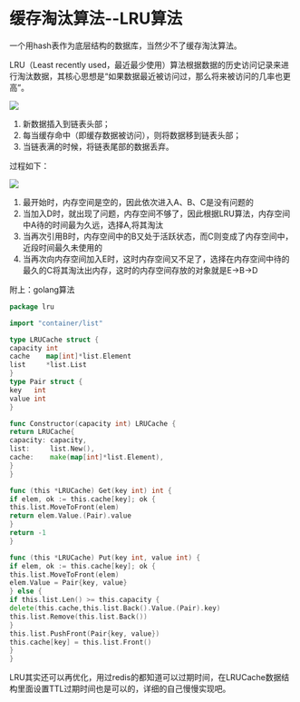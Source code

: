 # 缓存淘汰算法--LRU算法



一个用hash表作为底层结构的数据库，当然少不了缓存淘汰算法。

LRU（Least recently used，最近最少使用）算法根据数据的历史访问记录来进行淘汰数据，其核心思想是“如果数据最近被访问过，那么将来被访问的几率也更高”。

![](https://pic4.zhimg.com/80/v2-71b21233c615b1ce899cd4bd3122cbab_720w.webp)

1.  新数据插入到链表头部；
2.  每当缓存命中（即缓存数据被访问），则将数据移到链表头部；
3.  当链表满的时候，将链表尾部的数据丢弃。

过程如下：

![](https://pic3.zhimg.com/80/v2-998b52e7534278b364e439bbeaf61d5e_720w.webp)

1.  最开始时，内存空间是空的，因此依次进入A、B、C是没有问题的
2.  当加入D时，就出现了问题，内存空间不够了，因此根据LRU算法，内存空间中A待的时间最为久远，选择A,将其淘汰
3.  当再次引用B时，内存空间中的B又处于活跃状态，而C则变成了内存空间中，近段时间最久未使用的
4.  当再次向内存空间加入E时，这时内存空间又不足了，选择在内存空间中待的最久的C将其淘汰出内存，这时的内存空间存放的对象就是E->B->D

附上：golang算法

```go
package lru

import "container/list"

type LRUCache struct {
capacity int
cache    map[int]*list.Element
list     *list.List
}
type Pair struct {
key   int
value int
}

func Constructor(capacity int) LRUCache {
return LRUCache{
capacity: capacity,
list:     list.New(),
cache:    make(map[int]*list.Element),
}
}

func (this *LRUCache) Get(key int) int {
if elem, ok := this.cache[key]; ok {
this.list.MoveToFront(elem)
return elem.Value.(Pair).value
}
return -1
}

func (this *LRUCache) Put(key int, value int) {
if elem, ok := this.cache[key]; ok {
this.list.MoveToFront(elem)
elem.Value = Pair{key, value}
} else {
if this.list.Len() >= this.capacity {
delete(this.cache,this.list.Back().Value.(Pair).key)
this.list.Remove(this.list.Back())
}
this.list.PushFront(Pair{key, value})
this.cache[key] = this.list.Front()
}
}
```

LRU其实还可以再优化，用过redis的都知道可以过期时间，在LRUCache数据结构里面设置TTL过期时间也是可以的，详细的自己慢慢实现吧。